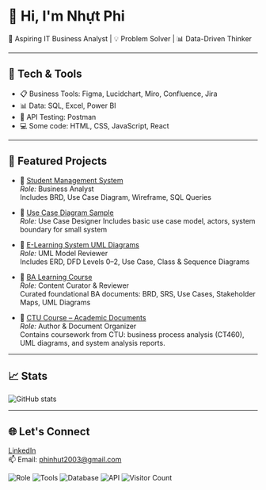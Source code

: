 # 👋 Hi, I'm Nhựt Phi
🎯 Aspiring IT Business Analyst | 💡 Problem Solver | 📊 Data-Driven Thinker

---

## 🔧 Tech & Tools
- 📋 Business Tools: Figma, Lucidchart, Miro, Confluence, Jira
- 📊 Data: SQL, Excel, Power BI
- 🧪 API Testing: Postman
- 💻 Some code: HTML, CSS, JavaScript, React

---

## 📂 Featured Projects

- 🔹 [Student Management System](https://github.com/nhutphi203/nienluan)  
  *Role:* Business Analyst  
  Includes BRD, Use Case Diagram, Wireframe, SQL Queries

- 🔹 [Use Case Diagram Sample](https://github.com/nhutphi203/UseCase-Diagram-Sample)  
  *Role:* Use Case Designer
  Includes basic use case model, actors, system boundary for small system

- 🔹 [E-Learning System UML Diagrams](https://github.com/nhutphi203/E-Learning-Web)  
  *Role:* UML Model Reviewer  
  Includes ERD, DFD Levels 0–2, Use Case, Class & Sequence Diagrams

- 🔹 [BA Learning Course](https://github.com/nhutphi203/BA-Learning-Course)  
  *Role:* Content Curator & Reviewer  
  Curated foundational BA documents: BRD, SRS, Use Cases, Stakeholder Maps, UML Diagrams
- 🔹 [CTU Course – Academic Documents](https://github.com/nhutphi203/CTU-Course)  
  *Role:* Author & Document Organizer  
  Contains coursework from CTU: business process analysis (CT460), UML diagrams, and system analysis reports.

---

## 📈 Stats
![GitHub stats](https://github-readme-stats.vercel.app/api?username=nhutphi203&show_icons=true&theme=tokyonight)

---

## 🌐 Let's Connect  
[LinkedIn](https://www.linkedin.com/in/nh%E1%BB%B1t-phi-aa7645215/)  
📫 Email: phinhut2003@gmail.com  

![Role](https://img.shields.io/badge/Role-Business%20Analyst-purple)
![Tools](https://img.shields.io/badge/Tools-Jira%20|%20Figma%20|%20Confluence-blue)
![Database](https://img.shields.io/badge/Database-SQL%20|%20MySQL-informational)
![API](https://img.shields.io/badge/API-Postman-orange)
![Visitor Count](https://profile-counter.glitch.me/nhutphi203/count.svg)

